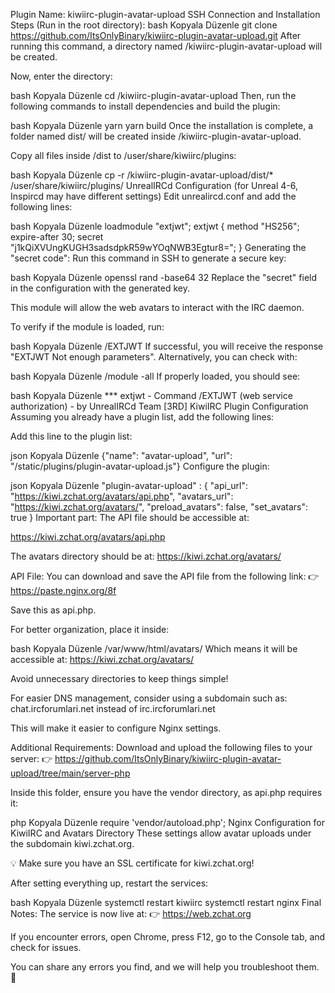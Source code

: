 Plugin Name: kiwiirc-plugin-avatar-upload
SSH Connection and Installation Steps (Run in the root directory):
bash
Kopyala
Düzenle
git clone https://github.com/ItsOnlyBinary/kiwiirc-plugin-avatar-upload.git
After running this command, a directory named /kiwiirc-plugin-avatar-upload will be created.

Now, enter the directory:

bash
Kopyala
Düzenle
cd /kiwiirc-plugin-avatar-upload
Then, run the following commands to install dependencies and build the plugin:

bash
Kopyala
Düzenle
yarn
yarn build
Once the installation is complete, a folder named dist/ will be created inside /kiwiirc-plugin-avatar-upload.

Copy all files inside /dist to /user/share/kiwiirc/plugins:

bash
Kopyala
Düzenle
cp -r /kiwiirc-plugin-avatar-upload/dist/* /user/share/kiwiirc/plugins/
UnrealIRCd Configuration (for Unreal 4-6, Inspircd may have different settings)
Edit unrealircd.conf and add the following lines:

bash
Kopyala
Düzenle
loadmodule "extjwt";
extjwt {
    method "HS256";
    expire-after 30;
    secret "j1kQiXVUngKUGH3sadsdpkR59wYOqNWB3Egtur8=";
}
Generating the "secret code":
Run this command in SSH to generate a secure key:

bash
Kopyala
Düzenle
openssl rand -base64 32
Replace the "secret" field in the configuration with the generated key.

This module will allow the web avatars to interact with the IRC daemon.

To verify if the module is loaded, run:

bash
Kopyala
Düzenle
/EXTJWT
If successful, you will receive the response "EXTJWT Not enough parameters".
Alternatively, you can check with:

bash
Kopyala
Düzenle
/module -all
If properly loaded, you should see:

bash
Kopyala
Düzenle
*** extjwt - Command /EXTJWT (web service authorization) - by UnrealIRCd Team [3RD]
KiwiIRC Plugin Configuration
Assuming you already have a plugin list, add the following lines:

Add this line to the plugin list:

json
Kopyala
Düzenle
{"name": "avatar-upload", "url": "/static/plugins/plugin-avatar-upload.js"}
Configure the plugin:

json
Kopyala
Düzenle
"plugin-avatar-upload" : {
    "api_url": "https://kiwi.zchat.org/avatars/api.php",
    "avatars_url": "https://kiwi.zchat.org/avatars/",
    "preload_avatars": false,
    "set_avatars": true
}
Important part:
The API file should be accessible at:

https://kiwi.zchat.org/avatars/api.php

The avatars directory should be at: https://kiwi.zchat.org/avatars/

API File:
You can download and save the API file from the following link:
👉 https://paste.nginx.org/8f

Save this as api.php.

For better organization, place it inside:

bash
Kopyala
Düzenle
/var/www/html/avatars/
Which means it will be accessible at:
https://kiwi.zchat.org/avatars/

Avoid unnecessary directories to keep things simple!

For easier DNS management, consider using a subdomain such as:
chat.ircforumlari.net instead of irc.ircforumlari.net

This will make it easier to configure Nginx settings.

Additional Requirements:
Download and upload the following files to your server:
👉 https://github.com/ItsOnlyBinary/kiwiirc-plugin-avatar-upload/tree/main/server-php

Inside this folder, ensure you have the vendor directory, as api.php requires it:

php
Kopyala
Düzenle
require 'vendor/autoload.php';
Nginx Configuration for KiwiIRC and Avatars Directory
These settings allow avatar uploads under the subdomain kiwi.zchat.org.

💡 Make sure you have an SSL certificate for kiwi.zchat.org!

After setting everything up, restart the services:

bash
Kopyala
Düzenle
systemctl restart kiwiirc
systemctl restart nginx
Final Notes:
The service is now live at:
👉 https://web.zchat.org

If you encounter errors, open Chrome, press F12, go to the Console tab, and check for issues.

You can share any errors you find, and we will help you troubleshoot them. 🚀

